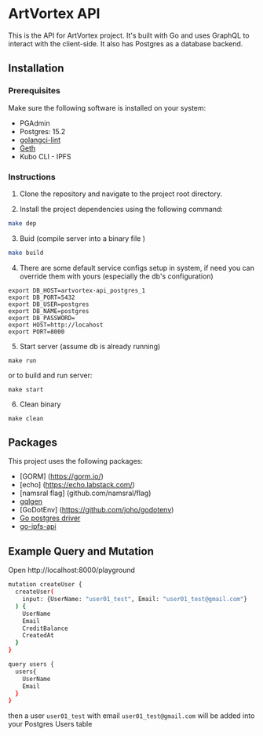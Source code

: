 # ArtVortex API

This is the API for ArtVortex project. It's built with Go and uses GraphQL to interact with the client-side. It also has Postgres as a database backend.

## Installation

### Prerequisites

Make sure the following software is installed on your system:

- PGAdmin
- Postgres: 15.2
- [golangci-lint](https://golangci-lint.run/usage/install/#local-installation)
- [Geth](https://geth.ethereum.org/docs/getting-started/installing-geth)
- Kubo CLI - IPFS

### Instructions

1. Clone the repository and navigate to the project root directory.

2. Install the project dependencies using the following command:

```sh
make dep
```

3. Buid (compile server into a binary file )

```sh
make build
```

4. There are some default service configs setup in system, if need you can override them with yours (especially the db's configuration)

```
export DB_HOST=artvortex-api_postgres_1
export DB_PORT=5432
export DB_USER=postgres
export DB_NAME=postgres
export DB_PASSWORD=
export HOST=http://locahost
export PORT=8000
```

5. Start server (assume db is already running)

```
make run
```

or to build and run server:

```
make start
```

6. Clean binary

```
make clean
```

## Packages

This project uses the following packages:

- [GORM] (https://gorm.io/)
- [echo] (https://echo.labstack.com/)
- [namsral flag] (github.com/namsral/flag)
- [gqlgen](https://github.com/99designs/gqlgen)
- [GoDotEnv] (https://github.com/joho/godotenv)
- [Go postgres driver](https://github.com/go-gorm/postgres)
- [go-ipfs-api](https://github.com/ipfs/go-ipfs-api)

## Example Query and Mutation

Open http://localhost:8000/playground

```sh
mutation createUser {
  createUser(
    input: {UserName: "user01_test", Email: "user01_test@gmail.com"}
  ) {
    UserName
    Email
    CreditBalance
    CreatedAt
  }
}

query users {
  users{
    UserName
    Email
  }
}
```

then a user `user01_test` with email `user01_test@gmail.com` will be added into your Postgres Users table
